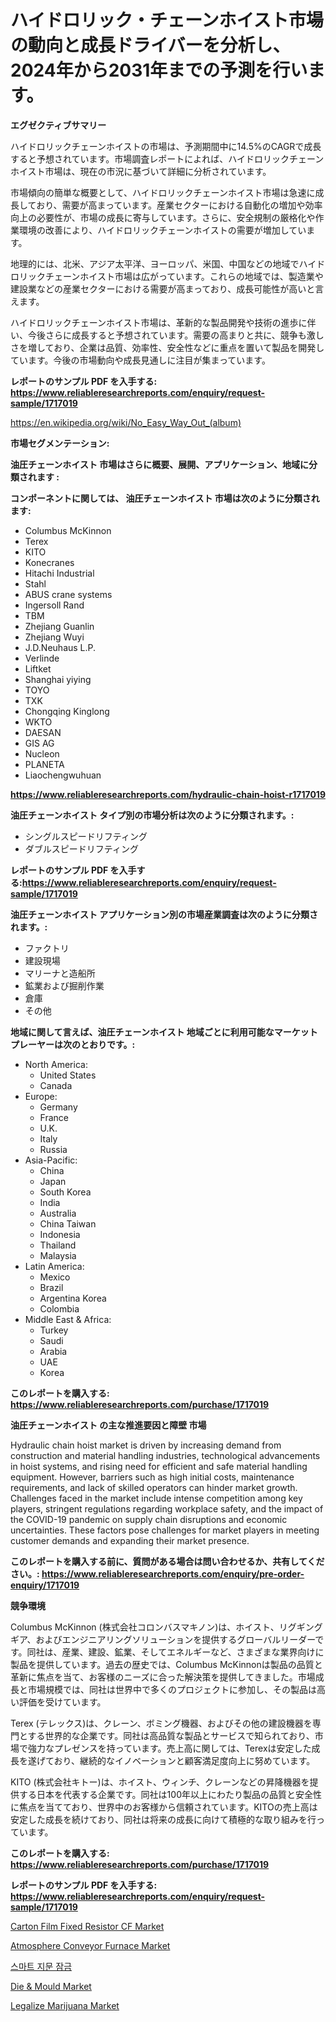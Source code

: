 <p><h1>ハイドロリック・チェーンホイスト市場の動向と成長ドライバーを分析し、2024年から2031年までの予測を行います。</h1></p><p><strong>エグゼクティブサマリー</strong></p>
<p><p>ハイドロリックチェーンホイストの市場は、予測期間中に14.5%のCAGRで成長すると予想されています。市場調査レポートによれば、ハイドロリックチェーンホイスト市場は、現在の市況に基づいて詳細に分析されています。</p><p>市場傾向の簡単な概要として、ハイドロリックチェーンホイスト市場は急速に成長しており、需要が高まっています。産業セクターにおける自動化の増加や効率向上の必要性が、市場の成長に寄与しています。さらに、安全規制の厳格化や作業環境の改善により、ハイドロリックチェーンホイストの需要が増加しています。</p><p>地理的には、北米、アジア太平洋、ヨーロッパ、米国、中国などの地域でハイドロリックチェーンホイスト市場は広がっています。これらの地域では、製造業や建設業などの産業セクターにおける需要が高まっており、成長可能性が高いと言えます。</p><p>ハイドロリックチェーンホイスト市場は、革新的な製品開発や技術の進歩に伴い、今後さらに成長すると予想されています。需要の高まりと共に、競争も激しさを増しており、企業は品質、効率性、安全性などに重点を置いて製品を開発しています。今後の市場動向や成長見通しに注目が集まっています。</p></p>
<p><strong>レポートのサンプル PDF を入手する: <a href="https://www.reliableresearchreports.com/enquiry/request-sample/1717019">https://www.reliableresearchreports.com/enquiry/request-sample/1717019</a></strong></p>
<p><a href="https://en.wikipedia.org/wiki/No_Easy_Way_Out_(album)">https://en.wikipedia.org/wiki/No_Easy_Way_Out_(album)</a></p>
<p><strong>市場セグメンテーション:</strong></p>
<p><strong> 油圧チェーンホイスト 市場はさらに概要、展開、アプリケーション、地域に分類されます :</strong></p>
<p><strong>コンポーネントに関しては、 油圧チェーンホイスト 市場は次のように分類されます:</strong></p>
<p><ul><li>Columbus McKinnon</li><li>Terex</li><li>KITO</li><li>Konecranes</li><li>Hitachi Industrial</li><li>Stahl</li><li>ABUS crane systems</li><li>Ingersoll Rand</li><li>TBM</li><li>Zhejiang Guanlin</li><li>Zhejiang Wuyi</li><li>J.D.Neuhaus L.P.</li><li>Verlinde</li><li>Liftket</li><li>Shanghai yiying</li><li>TOYO</li><li>TXK</li><li>Chongqing Kinglong</li><li>WKTO</li><li>DAESAN</li><li>GIS AG</li><li>Nucleon</li><li>PLANETA</li><li>Liaochengwuhuan</li></ul></p>
<p><strong><a href="https://www.reliableresearchreports.com/hydraulic-chain-hoist-r1717019">https://www.reliableresearchreports.com/hydraulic-chain-hoist-r1717019</a></strong></p>
<p><strong> 油圧チェーンホイスト タイプ別の市場分析は次のように分類されます。:</strong></p>
<p><ul><li>シングルスピードリフティング</li><li>ダブルスピードリフティング</li></ul></p>
<p><strong>レポートのサンプル PDF を入手する:<a href="https://www.reliableresearchreports.com/enquiry/request-sample/1717019">https://www.reliableresearchreports.com/enquiry/request-sample/1717019</a></strong></p>
<p><strong> 油圧チェーンホイスト アプリケーション別の市場産業調査は次のように分類されます。:</strong></p>
<p><ul><li>ファクトリ</li><li>建設現場</li><li>マリーナと造船所</li><li>鉱業および掘削作業</li><li>倉庫</li><li>その他</li></ul></p>
<p><strong>地域に関して言えば、油圧チェーンホイスト 地域ごとに利用可能なマーケットプレーヤーは次のとおりです。:</strong></p>
<p><ul>
    <li>
        North America:
        <ul>
            <li>United States</li>
            <li>Canada</li>
        </ul>
    </li>
    <li>
        Europe:
        <ul>
            <li>Germany</li>
            <li>France</li>
            <li>U.K.</li>
            <li>Italy</li>
            <li>Russia</li>
        </ul>
    </li>
    <li>
        Asia-Pacific:
        <ul>
            <li>China</li>
            <li>Japan</li>
            <li>South Korea</li>
            <li>India</li>
            <li>Australia</li>
            <li>China Taiwan</li>
            <li>Indonesia</li>
            <li>Thailand</li>
            <li>Malaysia</li>
        </ul>
    </li>
    <li>
        Latin America:
        <ul>
            <li>Mexico</li>
            <li>Brazil</li>
            <li>Argentina Korea</li>
            <li>Colombia</li>
        </ul>
    </li>
    <li>
        Middle East & Africa:
        <ul>
            <li>Turkey</li>
            <li>Saudi</li>
            <li>Arabia</li>
            <li>UAE</li>
            <li>Korea</li>
        </ul>
    </li>
    </ul></p>
<p><strong>このレポートを購入する: <a href="https://www.reliableresearchreports.com/purchase/1717019">https://www.reliableresearchreports.com/purchase/1717019</a></strong></p>
<p><strong>油圧チェーンホイスト の主な推進要因と障壁 市場</strong></p>
<p><p>Hydraulic chain hoist market is driven by increasing demand from construction and material handling industries, technological advancements in hoist systems, and rising need for efficient and safe material handling equipment. However, barriers such as high initial costs, maintenance requirements, and lack of skilled operators can hinder market growth. Challenges faced in the market include intense competition among key players, stringent regulations regarding workplace safety, and the impact of the COVID-19 pandemic on supply chain disruptions and economic uncertainties. These factors pose challenges for market players in meeting customer demands and expanding their market presence.</p></p>
<p><strong>このレポートを購入する前に、質問がある場合は問い合わせるか、共有してください。: <a href="https://www.reliableresearchreports.com/enquiry/pre-order-enquiry/1717019">https://www.reliableresearchreports.com/enquiry/pre-order-enquiry/1717019</a></strong></p>
<p><strong>競争環境</strong></p>
<p><p>Columbus McKinnon (株式会社コロンバスマキノン)は、ホイスト、リグギングギア、およびエンジニアリングソリューションを提供するグローバルリーダーです。同社は、産業、建設、鉱業、そしてエネルギーなど、さまざまな業界向けに製品を提供しています。過去の歴史では、Columbus McKinnonは製品の品質と革新に焦点を当て、お客様のニーズに合った解決策を提供してきました。市場成長と市場規模では、同社は世界中で多くのプロジェクトに参加し、その製品は高い評価を受けています。</p><p>Terex (テレックス)は、クレーン、ボミング機器、およびその他の建設機器を専門とする世界的な企業です。同社は高品質な製品とサービスで知られており、市場で強力なプレゼンスを持っています。売上高に関しては、Terexは安定した成長を遂げており、継続的なイノベーションと顧客満足度向上に努めています。</p><p>KITO (株式会社キトー)は、ホイスト、ウィンチ、クレーンなどの昇降機器を提供する日本を代表する企業です。同社は100年以上にわたり製品の品質と安全性に焦点を当てており、世界中のお客様から信頼されています。KITOの売上高は安定した成長を続けており、同社は将来の成長に向けて積極的な取り組みを行っています。</p></p>
<p><strong>このレポートを購入する: <a href="https://www.reliableresearchreports.com/purchase/1717019">https://www.reliableresearchreports.com/purchase/1717019</a></strong></p>
<p><strong>レポートのサンプル PDF を入手する: <a href="https://www.reliableresearchreports.com/enquiry/request-sample/1717019">https://www.reliableresearchreports.com/enquiry/request-sample/1717019</a></strong><strong></strong></p>
<p><p><a href="https://issuu.com/reportprime-2/docs/carton-film-fixed-resistor-cf-marke_76e07199d6f57a">Carton Film Fixed Resistor CF Market</a></p><p><a href="https://www.linkedin.com/pulse/atmosphere-conveyor-furnace-market-trends-detailed-study-its-segmentation-kuxwe">Atmosphere Conveyor Furnace Market</a></p><p><a href="https://medium.com/@trevorkruvalis5678/2024%EB%85%84%EB%B6%80%ED%84%B0-2031%EB%85%84%EA%B9%8C%EC%A7%80-%EC%8A%A4%EB%A7%88%ED%8A%B8-%EC%A7%80%EB%AC%B8-%EC%9E%A0%EA%B8%88-%EC%9E%A5%EC%B9%98-%EC%8B%9C%EC%9E%A5%EC%9D%98-%EB%96%A0%EC%98%A4%EB%A5%B4%EB%8A%94-%ED%8A%B8%EB%A0%8C%EB%93%9C-%EA%B8%80%EB%A1%9C%EB%B2%8C-%EC%A0%84%EB%A7%9D%EA%B3%BC-%EB%AF%B8%EB%9E%98-%EC%A0%84%EB%A7%9D-b4d213f3dc1a">스마트 지문 잠금</a></p><p><a href="https://github.com/sydneyHaley871/Market-Research-Report-List-1/blob/main/die-mould-market.md">Die & Mould Market</a></p><p><a href="https://www.linkedin.com/pulse/legalize-marijuana-market-size-type-cannabis-herbcannabis-zgdkf">Legalize Marijuana Market</a></p></p>